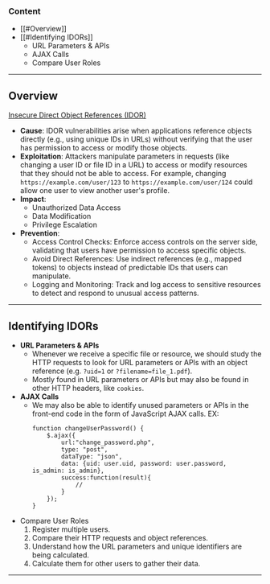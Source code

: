 ### Content
* [[#Overview]]
* [[#Identifying IDORs]]
	* URL Parameters & APIs
	* AJAX Calls
	* Compare User Roles
---
## Overview
[Insecure Direct Object References (IDOR)](https://owasp.org/www-project-web-security-testing-guide/latest/4-Web_Application_Security_Testing/05-Authorization_Testing/04-Testing_for_Insecure_Direct_Object_References)
- **Cause**: IDOR vulnerabilities arise when applications reference objects directly (e.g., using unique IDs in URLs) without verifying that the user has permission to access or modify those objects.
- **Exploitation**: Attackers manipulate parameters in requests (like changing a user ID or file ID in a URL) to access or modify resources that they should not be able to access. For example, changing `https://example.com/user/123` to `https://example.com/user/124` could allow one user to view another user's profile.
- **Impact**:
    - Unauthorized Data Access
    - Data Modification
    - Privilege Escalation
- **Prevention**:
    - Access Control Checks: Enforce access controls on the server side, validating that users have permission to access specific objects.
    - Avoid Direct References: Use indirect references (e.g., mapped tokens) to objects instead of predictable IDs that users can manipulate.
    - Logging and Monitoring: Track and log access to sensitive resources to detect and respond to unusual access patterns.
---
## Identifying IDORs
- **URL Parameters & APIs**
	- Whenever we receive a specific file or resource, we should study the HTTP requests to look for URL parameters or APIs with an object reference (e.g. `?uid=1` or `?filename=file_1.pdf`).
	- Mostly found in URL parameters or APIs but may also be found in other HTTP headers, like `cookies`.
- **AJAX Calls**
	- We may also be able to identify unused parameters or APIs in the front-end code in the form of JavaScript AJAX calls. EX:
		``` JS
		function changeUserPassword() {
		    $.ajax({
		        url:"change_password.php",
		        type: "post",
		        dataType: "json",
		        data: {uid: user.uid, password: user.password, is_admin: is_admin},
		        success:function(result){
		            //
		        }
		    });
		}
		```
* Compare User Roles 
	1. Register multiple users.
	2. Compare their HTTP requests and object references.
	3. Understand how the URL parameters and unique identifiers are being calculated.
	4. Calculate them for other users to gather their data.
---

